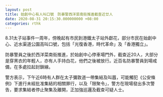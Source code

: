 ```yaml
---
layout: post
title: 始創中心有人叫口號　防暴警西洋菜南街推進截查近廿人
date: 2020-08-31 20:15:30.000000000 +08:00
categories: rthk
---
```


8.31太子站事件一周年，傍晚起有市民到港鐵太子站外獻花，部分市民在始創中心、近水渠道公園高叫口號，包括「光復香港，時代革命」及「香港獨立」。

防暴警員之後於西洋菜南街推進，於始創中心停車場門外，截查近20人，大部分是穿黑衣的年輕人，亦有人手持白花，他們之後被放行。近百名防暴警員到場戒備，在多處拉起封鎖線。

警方表示，下午近6時有人群在太子彌敦道一帶集結及叫囂，可能觸犯《公安條例》下進行未經批准集結的相關罪行，以及「限聚令」，警方在現場發出多次警告，要求集結者停止聚集及離開，正加強巡邏及截查可疑人士。
